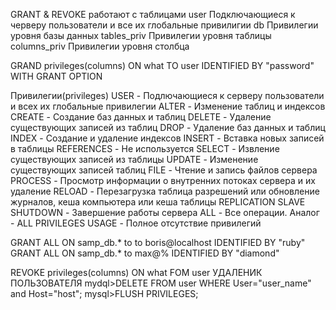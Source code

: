 GRANT & REVOKE
работают с таблицами 
user Подключающиеся к черверу пользователи и все их глобальные привилигии
db Привилегии уровня базы  данных
tables_priv Привилегии уровня таблицы
columns_priv Привилегии уровня столбца

GRAND privileges(columns)
ON what
TO user IDENTIFIED BY "password"
WITH GRANT OPTION

Привилегии(privileges)
USER - Подлючающиеся к серверу пользователи и всех их глобальные привилегии
ALTER - Изменение таблиц и индексов
CREATE - Создание баз данных и таблиц
DELETE - Удаление существующих записей из таблиц
DROP - Удаление баз данных и таблиц
INDEX - Создание и удаление индексов
INSERT - Вставка новых записей в таблицы
REFERENCES - Не используется
SELECT - Извление существующих записей из таблицы
UPDATE - Изменение существующих записей таблиц
FILE - Чтение и запись файлов сервера
PROCESS - Просмотр информации о внутренних потоках сервера и их удаление
RELOAD - Перезагрузка таблица разрешений или обновление журналов, кеша компьютера или кеша таблицы
REPLICATION SLAVE
SHUTDOWN - Завершение работы сервера
ALL - Все операции. Аналог -  ALL PRIVILEGES
USAGE - Полное отсутствие привилегий

GRANT ALL ON samp_db.* to to boris@localhost IDENTIFIED BY "ruby"
GRANT ALL ON samp_db.* to max@% IDENTIFIED BY "diamond"

REVOKE privileges(columns) ON what FOM user
УДАЛЕНИК ПОЛЬЗОВАТЕЛЯ
mydql>DELETE FROM user WHERE User="user_name" and Host="host";
mysql>FLUSH PRIVILEGES;
